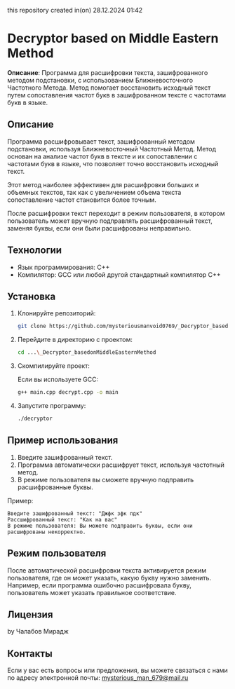 this repository created in(on) 28.12.2024 01:42

# Decryptor based on Middle Eastern Method 

**Описание**: Программа для расшифровки текста, зашифрованного методом подстановки, с использованием Ближневосточного Частотного Метода. Метод помогает восстановить исходный текст путем сопоставления частот букв в зашифрованном тексте с частотами букв в языке.

## Описание

Программа расшифровывает текст, зашифрованный методом подстановки, используя Ближневосточный Частотный Метод. Метод основан на анализе частот букв в тексте и их сопоставлении с частотами букв в языке, что позволяет точно восстановить исходный текст.

Этот метод наиболее эффективен для расшифровки больших и объемных текстов, так как с увеличением объема текста сопоставление частот становится более точным.

После расшифровки текст переходит в режим пользователя, в котором пользователь может вручную подправлять расшифрованный текст, заменяя буквы, если они были расшифрованы неправильно.

## Технологии

- Язык программирования: C++
- Компилятор: GCC или любой другой стандартный компилятор C++

## Установка

1. Клонируйте репозиторий:

   ```bash
   git clone https://github.com/mysteriousmanvoid0769/_Decryptor_basedonMiddleEasternMethod.git
   ```

2. Перейдите в директорию с проектом:

   ```bash
   cd ...\_Decryptor_basedonMiddleEasternMethod
   ```

3. Скомпилируйте проект:

   Если вы используете GCC:

   ```bash
   g++ main.cpp decrypt.cpp -o main
   ```

4. Запустите программу:

   ```bash
   ./decryptor
   ```

## Пример использования

1. Введите зашифрованный текст.
2. Программа автоматически расшифрует текст, используя частотный метод.
3. В режиме пользователя вы сможете вручную подправить расшифрованные буквы.

Пример:

```
Введите зашифрованный текст: "Джфк зфк пдк"
Рассшифрованный текст: "Как на вас"
В режиме пользователя: Вы можете подправить буквы, если они расшифрованы некорректно.
```

## Режим пользователя

После автоматической расшифровки текста активируется режим пользователя, где он может указать, какую букву нужно заменить. Например, если программа ошибочно расшифровала букву, пользователь может указать правильное соответствие.

## Лицензия

by Чалабов Мирадж

## Контакты

Если у вас есть вопросы или предложения, вы можете связаться с нами по адресу электронной почты: mysterious_man_679@mail.ru

